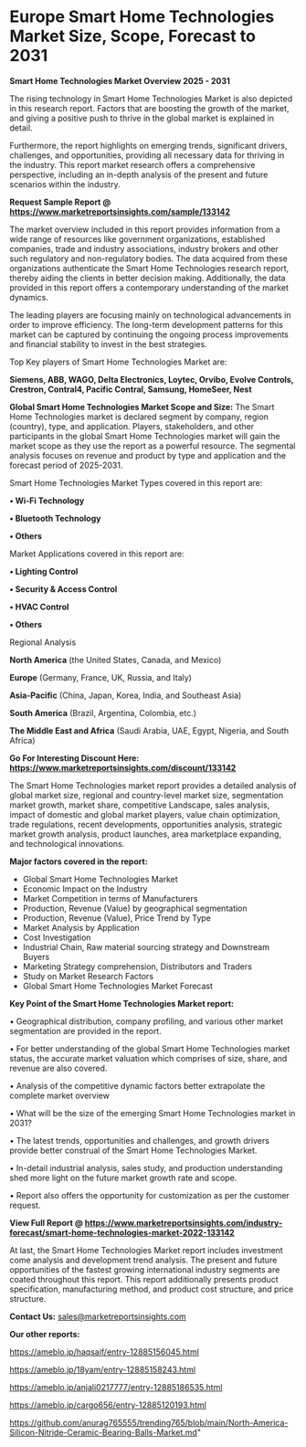 # Europe Smart Home Technologies Market Size, Scope, Forecast to 2031

<Strong> Smart Home Technologies Market Overview 2025 - 2031</strong>

The rising technology in Smart Home Technologies Market is also depicted in this research report. Factors that are boosting the growth of the market, and giving a positive push to thrive in the global market is explained in detail.

Furthermore, the report highlights on emerging trends, significant drivers, challenges, and opportunities, providing all necessary data for thriving in the industry. This report market research offers a comprehensive perspective, including an in-depth analysis of the present and future scenarios within the industry.

<strong>Request Sample Report @ <a href=https://www.marketreportsinsights.com/sample/133142>https://www.marketreportsinsights.com/sample/133142</a></strong>

The market overview included in this report provides information from a wide range of resources like government organizations, established companies, trade and industry associations, industry brokers and other such regulatory and non-regulatory bodies. The data acquired from these organizations authenticate the Smart Home Technologies research report, thereby aiding the clients in better decision making. Additionally, the data provided in this report offers a contemporary understanding of the market dynamics.

The leading players are focusing mainly on technological advancements in order to improve efficiency. The long-term development patterns for this market can be captured by continuing the ongoing process improvements and financial stability to invest in the best strategies.

Top Key players of Smart Home Technologies Market are:

<strong>Siemens, ABB, WAGO, Delta Electronics, Loytec, Orvibo, Evolve Controls, Crestron, Contral4, Pacific Contral, Samsung, HomeSeer, Nest</strong>

<strong><b>Global Smart Home Technologies Market Scope and Size:</b></strong>
The Smart Home Technologies market is declared segment by company, region (country), type, and application. Players, stakeholders, and other participants in the global Smart Home Technologies market will gain the market scope as they use the report as a powerful resource. The segmental analysis focuses on revenue and product by type and application and the forecast period of 2025-2031.

Smart Home Technologies Market Types covered in this report are:

<strong>• Wi-Fi Technology

• Bluetooth Technology

• Others</strong>

Market Applications covered in this report are:

<strong>• Lighting Control

• Security & Access Control

• HVAC Control

• Others</strong> 

Regional Analysis

<strong>North America</strong> (the United States, Canada, and Mexico)

<strong>Europe</strong> (Germany, France, UK, Russia, and Italy)

<strong>Asia-Pacific</strong> (China, Japan, Korea, India, and Southeast Asia)

<strong>South America</strong> (Brazil, Argentina, Colombia, etc.)

<strong>The Middle East and Africa</strong> (Saudi Arabia, UAE, Egypt, Nigeria, and South Africa)

<strong>Go For Interesting Discount Here: <a href=https://www.marketreportsinsights.com/discount/133142>https://www.marketreportsinsights.com/discount/133142</a></strong>

The Smart Home Technologies market report provides a detailed analysis of global market size, regional and country-level market size, segmentation market growth, market share, competitive Landscape, sales analysis, impact of domestic and global market players, value chain optimization, trade regulations, recent developments, opportunities analysis, strategic market growth analysis, product launches, area marketplace expanding, and technological innovations.

<strong><b>Major factors covered in the report:</b></strong>
<ul>
  <li>Global Smart Home Technologies Market </li>
  <li>Economic Impact on the Industry</li>
  <li>Market Competition in terms of Manufacturers</li>
  <li>Production, Revenue (Value) by geographical segmentation</li>
  <li>Production, Revenue (Value), Price Trend by Type</li>
  <li>Market Analysis by Application</li>
  <li>Cost Investigation</li>
  <li>Industrial Chain, Raw material sourcing strategy and Downstream Buyers</li>
  <li>Marketing Strategy comprehension, Distributors and Traders</li>
  <li>Study on Market Research Factors</li>
  <li>Global Smart Home Technologies Market Forecast</li>
</ul>

<strong><b>Key Point of the Smart Home Technologies Market report:</b></strong>

• Geographical distribution, company profiling, and various other market segmentation are provided in the report.

• For better understanding of the global Smart Home Technologies market status, the accurate market valuation which comprises of size, share, and revenue are also covered.

• Analysis of the competitive dynamic factors better extrapolate the complete market overview

• What will be the size of the emerging Smart Home Technologies market in 2031?

• The latest trends, opportunities and challenges, and growth drivers provide better construal of the Smart Home Technologies Market.

• In-detail industrial analysis, sales study, and production understanding shed more light on the future market growth rate and scope.

• Report also offers the opportunity for customization as per the customer request.

<strong><b>View Full Report @ <a href=https://www.marketreportsinsights.com/industry-forecast/smart-home-technologies-market-2022-133142>https://www.marketreportsinsights.com/industry-forecast/smart-home-technologies-market-2022-133142</a></b></strong>


At last, the Smart Home Technologies Market report includes investment come analysis and development trend analysis. The present and future opportunities of the fastest growing international industry segments are coated throughout this report. This report additionally presents product specification, manufacturing method, and product cost structure, and price structure.

<strong>Contact Us:</strong>
sales@marketreportsinsights.com

<strong>Our other reports:</strong>

<a href=https://ameblo.jp/haqsaif/entry-12885156045.html>https://ameblo.jp/haqsaif/entry-12885156045.html</a>

<a href=https://ameblo.jp/18yam/entry-12885158243.html>https://ameblo.jp/18yam/entry-12885158243.html</a>

<a href=https://ameblo.jp/anjali0217777/entry-12885186535.html>https://ameblo.jp/anjali0217777/entry-12885186535.html</a>

<a href=https://ameblo.jp/cargo656/entry-12885120193.html>https://ameblo.jp/cargo656/entry-12885120193.html</a>

<a href=https://github.com/anurag765555/trending765/blob/main/North-America-Silicon-Nitride-Ceramic-Bearing-Balls-Market.md>https://github.com/anurag765555/trending765/blob/main/North-America-Silicon-Nitride-Ceramic-Bearing-Balls-Market.md</a>"
